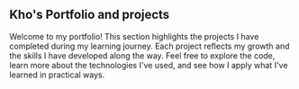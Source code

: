 ## Kho's Portfolio and projects

Welcome to my portfolio! This section highlights the projects I have completed during my learning journey. Each project reflects my growth and the skills I have developed along the way. Feel free to explore the code, learn more about the technologies I've used, and see how I apply what I've learned in practical ways.